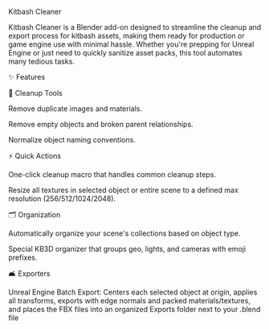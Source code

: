 Kitbash Cleaner

Kitbash Cleaner is a Blender add-on designed to streamline the cleanup and export process for kitbash assets, making them ready for production or game engine use with minimal hassle. Whether you're prepping for Unreal Engine or just need to quickly sanitize asset packs, this tool automates many tedious tasks.

✨ Features

🧹 Cleanup Tools

Remove duplicate images and materials.

Remove empty objects and broken parent relationships.

Normalize object naming conventions.

⚡ Quick Actions

One-click cleanup macro that handles common cleanup steps.

Resize all textures in selected object or entire scene to a defined max resolution (256/512/1024/2048).

🗂 Organization

Automatically organize your scene's collections based on object type.

Special KB3D organizer that groups geo, lights, and cameras with emoji prefixes.

🛋️ Exporters

Unreal Engine Batch Export: Centers each selected object at origin, applies all transforms, exports with edge normals and packed materials/textures, and places the FBX files into an organized Exports folder next to your .blend file
